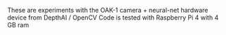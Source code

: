 These are experiments with the OAK-1 camera + neural-net hardware device from DepthAI / OpenCV
Code is tested with Raspberry Pi 4 with 4 GB ram

